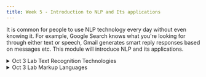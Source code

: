 ```yaml
---
title: Week 5 - Introduction to NLP and Its applications
---
```


It is common for people to use NLP technology every day without even knowing it. For example, Google Search knows what you're looking for through either text or speech,
Gmail generates smart reply responses based on messages etc. This module will introduce NLP and its applications.

<details>
  <summary class="session-summary">
    <span class="date-label">Oct 3</span>
    <span class="label label-red">Lab</span>
    <span class="session-title">Text Recognition Technologies</span>
  </summary>
  <div markdown="1">
- [Slides coming soon]
- Pre-Class Reflection:
  - [Terras, Melissa. “The Role of the Library When Computers Can Read: Critically Adopting Handwritten Text Recognition (HTR) Technologies to Support Research.”](https://app.perusall.com/courses/introdh24/terras-2022-the-role-of-the-library-when-computers-can-read-c-404383324) _The Rise of AI_, edited by Amanda Wheatley and Sandy Hervieux, ACRL - Association of College & Research Libraries, 2022, pp. 137–48.
  <!-- - [Terras, Melissa. “Present, Not Voting: Digital Humanities in the Panopticon.”](https://app.perusall.com/courses/introdh24/terras_2012_present-not-voting) _Understanding Digital Humanities_, edited by David M. Berry, Palgrave Macmillan UK, 2012, pp. 172–90. -->
  - [Cordell, Ryan. “Q I-Jtb the Raven. Taking Dirty OCR Seriously.”](https://app.perusall.com/courses/introdh24/cordell_2017_q-i-jtb-the-raven) _Book History_, vol. 20, 2017, pp. 188–225.
  - **Post your reflection in the** <a href="https://introtodh--spring2024.slack.com/archives/C06F1KS1ULT" style="color: #ee6374;">**#reflections** </a>**channel on Slack** <a style="color: #ee6374;">**before 9:00AM on the day of our class.**</a>
</div>
</details>

<details>
  <summary class="session-summary">
    <span class="date-label">Oct 3</span>
    <span class="label label-red">Lab</span>
    <span class="session-title">Markup Languages</span>
  </summary>
  <div markdown="1">
- [Slides](https://docs.google.com/presentation/d/1F0hTJiImGdV_icKhychBJj2s7YROGTyDqs1KglKYXhU/edit?usp=sharing)
- Pre-Class Reflection:
  - [Beshero-Bondar, Elisa, Lee Skallerup Bessette, Quinn Dombrowski, and Roopika Risam. “DSC #5: The DSC and the Impossible TEI Quandaries.”](https://app.perusall.com/courses/introdh24/dsc-5-the-dsc-and-the-impossible-tei-quandaries-the-data-sitters-club) _The Data-Sitters Club_. June 25, 2020.
  - [Budak, Nick. “Representing Gender in the Shakespeare and Company Project.”](https://shakespeareandco.princeton.edu/analysis/2019/12/representing-gender-in-the-shakespeare-and-company-project/) _Shakespeare and Company Project_, Version 1.5.7., 12 Dec. 2019. <small>&rarr; **Perusall annotations not required for this article.**</small>
</div>
</details>
